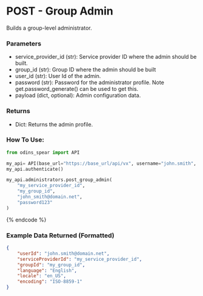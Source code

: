 # POST - Group Admin

Builds a group-level administrator.

### Parameters&#x20;

* service\_provider\_id (str): Service provider ID where the admin should be built.
* group\_id (str): Group ID where the admin should be built
* user\_id (str): User Id of the admin.
* password (str): Password for the administrator profile. Note get.password_generate() can be used to get this.
* payload (dict, optional): Admin configuration data. 

### Returns

* Dict: Returns the admin profile. 

### How To Use:

```python
from odins_spear import API

my_api= API(base_url="https://base_url/api/vx", username="john.smith", password="ODIN_INSTANCE_1")
my_api.authenticate()

my_api.administrators.post_group_admin(
    "my_service_provider_id",
    "my_group_id",
    "john_smith@domain.net", 
    "password123"
)
```
{% endcode %}

### Example Data Returned (Formatted)

```json
{
    "userId": "john.smith@domain.net", 
    "serviceProviderId": "my_service_provider_id", 
    "groupId": "my_group_id", 
    "language": "English", 
    "locale": "en_US", 
    "encoding": "ISO-8859-1"
}
```